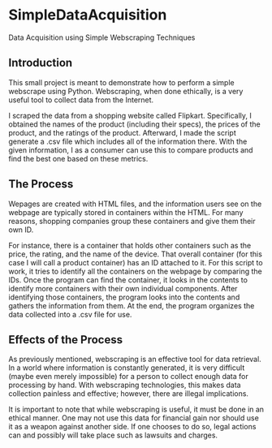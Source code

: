 # SimpleDataAcquisition
Data Acquisition using Simple Webscraping Techniques

## Introduction
This small project is meant to demonstrate how to perform a simple webscrape using Python. 
Webscraping, when done ethically, is a very useful tool to collect data from the Internet. 

I scraped the data from a shopping website called Flipkart. 
Specifically, I obtained the names of the product (including their specs), the prices of the product, and the ratings of the product. 
Afterward, I made the script generate a .csv file which includes all of the information there. 
With the given information, I as a consumer can use this to compare products and find the best one based on these metrics.

## The Process
Wepages are created with HTML files, and the information users see on the webpage are typically stored in containers within the HTML. 
For many reasons, shopping companies group these containers and give them their own ID. 

For instance, there is a container that holds other containers such as the price, the rating, and the name of the device. 
That overall container (for this case I will call a product container) has an ID attached to it. 
For this script to work, it tries to identify all the containers on the webpage by comparing the IDs.
Once the program can find the container, it looks in the contents to identify more containers with their own individual components. 
After identifying those containers, the program looks into the contents and gathers the information from them.
At the end, the program organizes the data collected into a .csv file for use.

## Effects of the Process
As previously mentioned, webscraping is an effective tool for data retrieval.
In a world where information is constantly generated, it is very difficult (maybe even merely impossible) for a person to collect enough data for processing by hand.
With webscraping technologies, this makes data collection painless and effective; however, there are illegal implications.

It is important to note that while webscraping is useful, it must be done in an ethical manner. 
One may not use this data for financial gain nor should use it as a weapon against another side. 
If one chooses to do so, legal actions can and possibly will take place such as lawsuits and charges.
